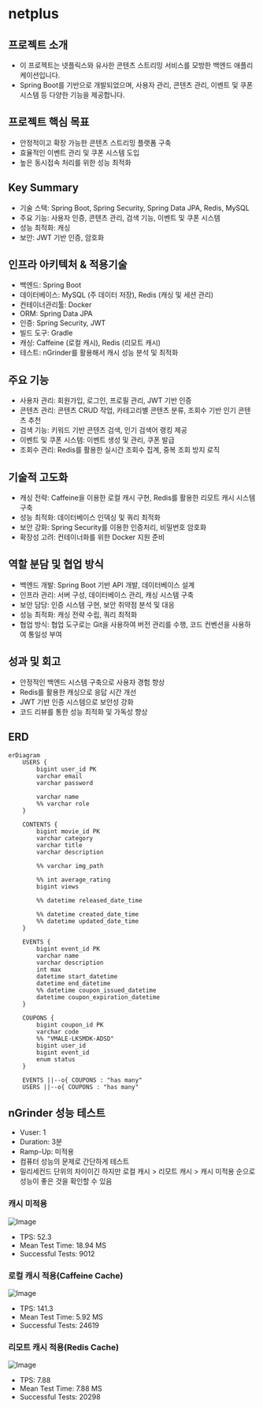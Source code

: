 ﻿# netplus

## 프로젝트 소개

* 이 프로젝트는 넷플릭스와 유사한 콘텐츠 스트리밍 서비스를 모방한 백엔드 애플리케이션입니다.
* Spring Boot를 기반으로 개발되었으며, 사용자 관리, 콘텐츠 관리, 이벤트 및 쿠폰 시스템 등 다양한 기능을
  제공합니다.

## 프로젝트 핵심 목표

* 안정적이고 확장 가능한 콘텐츠 스트리밍 플랫폼 구축
* 효율적인 이벤트 관리 및 쿠폰 시스템 도입
* 높은 동시접속 처리를 위한 성능 최적화

## Key Summary

* 기술 스택: Spring Boot, Spring Security, Spring Data JPA, Redis, MySQL
* 주요 기능: 사용자 인증, 콘텐츠 관리, 검색 기능, 이벤트 및 쿠폰 시스템
* 성능 최적화: 캐싱
* 보안: JWT 기반 인증, 암호화

## 인프라 아키텍처 & 적용기술

* 백엔드: Spring Boot
* 데이터베이스: MySQL (주 데이터 저장), Redis (캐싱 및 세션 관리)
* 컨테이너관리툴: Docker
* ORM: Spring Data JPA
* 인증: Spring Security, JWT
* 빌드 도구: Gradle
* 캐싱: Caffeine (로컬 캐시), Redis (리모트 캐시)
* 테스트: nGrinder를 활용해서 캐시 성능 분석 및 최적화

## 주요 기능

* 사용자 관리:
  회원가입, 로그인, 프로필 관리,
  JWT 기반 인증
* 콘텐츠 관리:
  콘텐츠 CRUD 작업,
  카테고리별 콘텐츠 분류,
  조회수 기반 인기 콘텐츠 추천
* 검색 기능:
  키워드 기반 콘텐츠 검색,
  인기 검색어 랭킹 제공
* 이벤트 및 쿠폰 시스템:
  이벤트 생성 및 관리,
  쿠폰 발급
* 조회수 관리:
  Redis를 활용한 실시간 조회수 집계,
  중복 조회 방지 로직

## 기술적 고도화

* 캐싱 전략:
  Caffeine을 이용한 로컬 캐시 구현,
  Redis를 활용한 리모트 캐시 시스템 구축
* 성능 최적화:
  데이터베이스 인덱싱 및 쿼리 최적화
* 보안 강화:
  Spring Security를 이용한 인증처리,
  비밀번호 암호화
* 확장성 고려:
  컨테이너화를 위한 Docker 지원 준비

## 역할 분담 및 협업 방식

* 백엔드 개발: Spring Boot 기반 API 개발, 데이터베이스 설계
* 인프라 관리: 서버 구성, 데이터베이스 관리, 캐싱 시스템 구축
* 보안 담당: 인증 시스템 구현, 보안 취약점 분석 및 대응
* 성능 최적화: 캐싱 전략 수립, 쿼리 최적화
* 협업 방식: 협업 도구로는 Git을 사용하여 버전 관리를 수행, 코드 컨벤션을 사용하여 통일성 부여

## 성과 및 회고

* 안정적인 백엔드 시스템 구축으로 사용자 경험 향상
* Redis를 활용한 캐싱으로 응답 시간 개선
* JWT 기반 인증 시스템으로 보안성 강화
* 코드 리뷰를 통한 성능 최적화 및 가독성 향상

## ERD

```mermaid
erDiagram
    USERS {
        bigint user_id PK
        varchar email
        varchar password

        varchar name
        %% varchar role
    }

    CONTENTS {
        bigint movie_id PK
        varchar category
        varchar title
        varchar description

        %% varchar img_path

        %% int average_rating
        bigint views
        
        %% datetime released_date_time
        
        %% datetime created_date_time
        %% datetime updated_date_time
    }

    EVENTS {
        bigint event_id PK
        varchar name
        varchar description
        int max
        datetime start_datetime
        datetime end_datetime
        %% datetime coupon_issued_datetime
        datetime coupon_expiration_datetime
    }

    COUPONS {
        bigint coupon_id PK
        varchar code
        %% "VMALE-LKSMDK-ADSD"
        bigint user_id
        bigint event_id
        enum status
    }

    EVENTS ||--o{ COUPONS : "has many"
    USERS ||--o{ COUPONS : "has many"
```

## nGrinder 성능 테스트
* Vuser: 1
* Duration: 3분
* Ramp-Up: 미적용
* 컴퓨터 성능의 문제로 간단하게 테스트
* 밀리세컨드 단위의 차이이긴 하지만 로컬 캐시 > 리모트 캐시 > 캐시 미적용 순으로 성능이 좋은 것을 확인할 수 있음

### 캐시 미적용
![Image](https://github.com/user-attachments/assets/ce6545bc-6c2f-45c6-b774-60ccd3910a46)
* TPS: 52.3
* Mean Test Time: 18.94 MS
* Successful Tests: 9012
### 로컬 캐시 적용(Caffeine Cache)
![Image](https://github.com/user-attachments/assets/c5d881c1-c438-4f33-a80d-df358dc999ee)
* TPS: 141.3
* Mean Test Time: 5.92 MS
* Successful Tests: 24619
### 리모트 캐시 적용(Redis Cache)
![Image](https://github.com/user-attachments/assets/ba9bdd39-4fff-4385-8758-3d0c8e13f857)
* TPS: 7.88
* Mean Test Time: 7.88 MS
* Successful Tests: 20298
